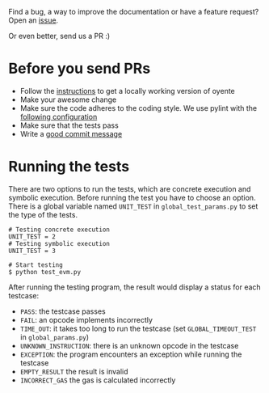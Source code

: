 Find a bug, a way to improve the documentation or have a feature request? Open an [issue](https://github.com/melonproject/oyente/issues/new).

Or even better, send us a PR :)

# Before you send PRs
- Follow the [instructions](https://github.com/melonproject/oyente#full-install) to get a locally working version of oyente
- Make your awesome change
- Make sure the code adheres to the coding style. We use pylint with the [following configuration](https://github.com/melonproject/oyente/blob/master/pylintrc)
- Make sure that the tests pass
- Write a [good commit message](http://tbaggery.com/2008/04/19/a-note-about-git-commit-messages.html)

# Running the tests

There are two options to run the tests, which are concrete execution and symbolic execution.
Before running the test you have to choose an option. There is a global variable named `UNIT_TEST` in `global_test_params.py` to set the type of the tests.

```
# Testing concrete execution
UNIT_TEST = 2
# Testing symbolic execution
UNIT_TEST = 3
```

```
# Start testing
$ python test_evm.py
```

After running the testing program, the result would display a status for each testcase:
- ```PASS```: the testcase passes
- ```FAIL```: an opcode implements incorrectly
- ```TIME_OUT```: it takes too long to run the testcase (set ```GLOBAL_TIMEOUT_TEST``` in ```global_params.py```)
- ```UNKNOWN_INSTRUCTION```: there is an unknown opcode in the testcase
- ```EXCEPTION```: the program encounters an exception while running the testcase
- ```EMPTY_RESULT``` the result is invalid
- ```INCORRECT_GAS``` the gas is calculated incorrectly

